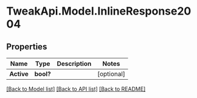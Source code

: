 # TweakApi.Model.InlineResponse2004
## Properties

Name | Type | Description | Notes
------------ | ------------- | ------------- | -------------
**Active** | **bool?** |  | [optional] 

[[Back to Model list]](../README.md#documentation-for-models) [[Back to API list]](../README.md#documentation-for-api-endpoints) [[Back to README]](../README.md)

